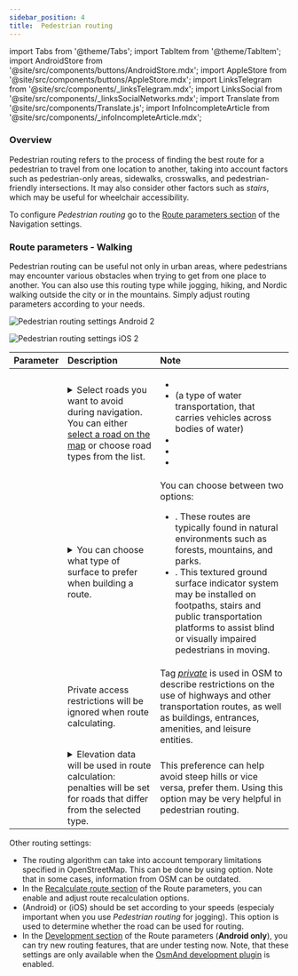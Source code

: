 ```yaml
---
sidebar_position: 4
title:  Pedestrian routing
---
```


import Tabs from '@theme/Tabs';
import TabItem from '@theme/TabItem';
import AndroidStore from '@site/src/components/buttons/AndroidStore.mdx';
import AppleStore from '@site/src/components/buttons/AppleStore.mdx';
import LinksTelegram from '@site/src/components/_linksTelegram.mdx';
import LinksSocial from '@site/src/components/_linksSocialNetworks.mdx';
import Translate from '@site/src/components/Translate.js';
import InfoIncompleteArticle from '@site/src/components/_infoIncompleteArticle.mdx';

<InfoIncompleteArticle/>

### Overview

Pedestrian routing refers to the process of finding the best route for a pedestrian to travel from one location to another, taking into account factors such as pedestrian-only areas, sidewalks, crosswalks, and pedestrian-friendly intersections. It may also consider other factors such as *stairs*, which may be useful for wheelchair accessibility.

To configure *Pedestrian routing* go to the [Route parameters section](../guidance/navigation-settings.md#navigation-type--route-parameters) of the Navigation settings.
  
### Route parameters - Walking

Pedestrian routing can be useful not only in urban areas, where pedestrians may encounter various obstacles when trying to get from one place to another. You can also use this routing type while jogging, hiking, and Nordic walking outside the city or in the mountains. Simply adjust routing parameters according to your needs.  

<Tabs groupId="operating-systems">

<TabItem value="android" label="Android">  

![Pedestrian routing settings Android 2](@site/static/img/navigation/routing/routing_pedestrian_settings_andr_2.png)

</TabItem>

<TabItem value="ios" label="iOS">

![Pedestrian routing settings iOS 2](@site/static/img/navigation/routing/pedestrian_routing_ios.png)

</TabItem>

</Tabs>

| Parameter | Description | Note |
|:------------|:---------------|:---------------|
| *<Translate android="true" ids="impassable_road"/>* |  <details><summary> Select roads you want to avoid during navigation. You can either [select a road on the map](../../map/map-context-menu/#avoid-road) or choose road types from the list.  </summary>![Avoid roads Android](@site/static/img/navigation/routing/avoid_pedestrian_andr.png) </details>       | <ul><li> [<Translate android="true" ids="routing_attr_avoid_unpaved_name"/>](https://wiki.openstreetmap.org/wiki/Key:surface)</li><li>[<Translate android="true" ids="routing_attr_avoid_ferries_name"/>](https://wiki.openstreetmap.org/wiki/Ferries) (a type of water transportation, that carries  vehicles across bodies of water)</li><li>[<Translate android="true" ids="routing_attr_avoid_stairs_name"/>](https://wiki.openstreetmap.org/wiki/Tag:highway%3Dsteps)</li><li>[<Translate android="true" ids="routing_attr_avoid_tunnels_name"/>](https://wiki.openstreetmap.org/wiki/Key:tunnel)</li><li>[<Translate android="true" ids="routing_attr_avoid_motorway_name"/>](https://wiki.openstreetmap.org/wiki/Tag:highway%3Dmotorway)</li></ul>|
| *<Translate android="true" ids="prefer_in_routing_title"/>* | <details><summary> You can choose what type of surface to prefer when building a route. </summary> ![Elevation pedestrian Android](@site/static/img/navigation/routing/prefer_pedestrian_andr.png)  </details>  | You can choose between two options:<ul><li>[<Translate android="true" ids="routing_attr_prefer_hiking_routes_name"/>](https://wiki.openstreetmap.org/wiki/Hiking#Tagging_ways,_points_and_areas). These routes are typically found in natural environments such as forests, mountains, and parks. </li><li>[<Translate android="true" ids="routing_attr_prefer_tactile_paving_name"/>](https://wiki.openstreetmap.org/wiki/Key:tactile_paving). This textured ground surface indicator system may be installed on footpaths, stairs and public transportation platforms to assist blind or visually impaired pedestrians in moving. </li></ul> |
| *<Translate android="true" ids="routing_attr_allow_private_name"/>* |  Private access restrictions will be ignored when route calculating.  | Tag *[private](https://wiki.openstreetmap.org/wiki/Key:access)* is used in OSM to describe restrictions on the use of highways and other transportation routes, as well as buildings, entrances, amenities, and leisure entities.   |
|*<Translate android="true" ids="routing_attr_height_obstacles_name"/>* | <details><summary> Elevation data will be used in route calculation: penalties will be set for roads that differ from the selected type. </summary> ![Use elevation data Android](@site/static/img/navigation/routing/pedestrian_elevation_andr.png)  </details> | This preference can help avoid steep hills or vice versa, prefer them. Using this option may be very helpful in pedestrian routing. |

Other routing settings:  
- The routing algorithm can take into account temporary limitations specified in OpenStreetMap. This can be done by using *[<Translate android="true" ids="temporary_conditional_routing"/>](./index.md#avoid-temporary-closures)* option. Note that in some cases, information from OSM can be outdated.  
- In the [Recalculate route section](../setup/route-navigation.md#route-recalculation) of the Route parameters, you can enable and adjust route recalculation options.
- *[<Translate android="true" ids="default_speed_setting_title"/>](../guidance/navigation-settings.md#default-speed)* (Android) or *[<Translate ios="true" ids="road_speeds"/>](../guidance/navigation-settings.md#default-speed)* (iOS) should be set according to your speeds (especialy important when you use *Pedestrian routing* for jogging). This option is used to determine whether the road can be used for routing.
- In the [Development section](../routing/index.md#development-settings) of the Route parameters (**Android only**), you can try new routing features, that are under testing now. Note, that these settings are only available when the [OsmAnd development plugin](../../plugins/development.md) is enabled.
